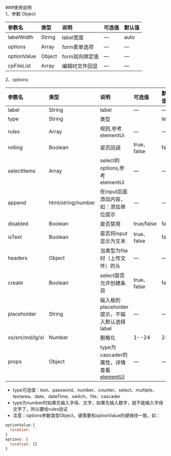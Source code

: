 ###使用说明<br/>
1、参数 Object

| 参数名 | 类型 | 说明 | 可选值| 默认值 |
| :------| :------ | :------ | :------ | :------ |
| labelWidth | String | label宽度 | — | auto |
| options | Array | form表单选项 | — | — |
| optionValue | Object | form双向绑定值 | — | — |
| cpFileList | Array | 编辑时文件回显 | — | — |

2、options

| 参数名 | 类型 | 说明 | 可选值| 默认值 |
| :------| :------ | :------ | :------ | :------ |
| label | String | label | — | — |
| type | String | 类型 |  | text |
| rules | Array | 规则,参考elementUi | — | — |
| rolling | Boolean | 是否回调 | true、false | false |
| selectItems | Array | select的options,参考elementUi | — | — |
| append | html/string/number | 在input后面添加内容，如：添加单位提示 | — | — |
| disabled | Boolean | 是否禁用 | true/false | false |
| isText | Boolean | 是否将input显示为文本 | true、false | false |
| headers | Object | 当类型为file时（上传文件）的头 | — | — |
| create | Boolean | select是否允许创建条目 | true、false | false |
| placeholder | String | 输入框的placeholder提示，不输入默认选择label | — | — |
| xs/sm/md/lg/xl | Number | 删格化 | 1--24 | 24 |
| props | Object | type为cascader的属性，详情查看[elementUI](https://element.eleme.cn/#/zh-CN/component/cascader) | — | — |

* type可选值：text、password、number、counter、select、multiple、textarea、date、dateTime、switch、file、cascader
* type为number时如果先输入字母、文字，如果先输入数字，就不能输入字母文字了，所以要给rules验证
* 注意：options参数类型Object，键需要和optionValue的键保持一致，如： 

```javascript
optionValue:{
  location: ''
}
options: {
  location: {}
}
```
